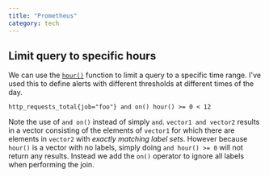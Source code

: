 ```yaml
---
title: "Prometheus"
category: tech
---
```


## Limit query to specific hours

We can use the
[`hour()`](https://prometheus.io/docs/prometheus/latest/querying/functions/#hour)
function to limit a query to a specific time range. I've used this to define
alerts with different thresholds at different times of the day.

```
http_requests_total{job="foo"} and on() hour() >= 0 < 12
```

Note the use of `and on()` instead of simply `and`. `vector1 and vector2`
results in a vector consisting of the elements of `vector1` for which there are
elements in `vector2` with _exactly matching label sets_. However because
`hour()` is a vector with no labels, simply doing `and hour() >= 0` will not
return any results. Instead we add the `on()` operator to ignore all labels
when performing the join.
